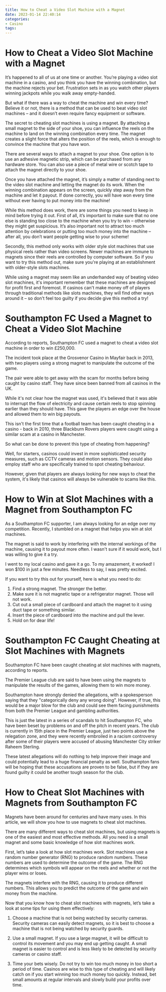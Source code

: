 ```yaml
---
title: How to Cheat a Video Slot Machine with a Magnet 
date: 2023-01-14 22:40:14
categories:
- Casino
tags:
---
```



#  How to Cheat a Video Slot Machine with a Magnet 

It’s happened to all of us at one time or another. You’re playing a video slot machine in a casino, and you think you have the winning combination, but the machine rejects your bet. Frustration sets in as you watch other players winning jackpots while you walk away empty-handed.

But what if there was a way to cheat the machine and win every time? Believe it or not, there is a method that can be used to beat video slot machines – and it doesn’t even require fancy equipment or software.

The secret to cheating slot machines is using a magnet. By attaching a small magnet to the side of your shoe, you can influence the reels on the machine to land on the winning combination every time. The magnet creates a slight force that alters the position of the reels, which is enough to convince the machine that you have won.

There are several ways to attach a magnet to your shoe. One option is to use an adhesive magnetic strip, which can be purchased from any hardware store. You can also use a piece of metal wire or scotch tape to attach the magnet directly to your shoe.

Once you have attached the magnet, it’s simply a matter of standing next to the video slot machine and letting the magnet do its work. When the winning combination appears on the screen, quickly step away from the machine and let it payout. If done correctly, you will have won every time without ever having to put money into the machine!

While this method does work, there are some things you need to keep in mind before trying it out. First of all, it’s important to make sure that no one else is standing too close to the machine when you try to win – otherwise they might get suspicious. It’s also important not to attract too much attention by celebrations or putting too much money into the machine – after all, you don’t want people getting wise to your scheme!

Secondly, this method only works with older style slot machines that use physical reels rather than video screens. Newer machines are immune to magnets since their reels are controlled by computer software. So if you want to try this method out, make sure you're playing at an establishment with older-style slots machines. 

While using a magnet may seem like an underhanded way of beating video slot machines, it's important remember that these machines are designed for profit first and foremost. If casinos can't make money off of players through traditional methods like slots machines, they will find other ways around it – so don't feel too guilty if you decide give this method a try!

#  Southampton FC Used a Magnet to Cheat a Video Slot Machine 

According to reports, Southampton FC used a magnet to cheat a video slot machine in order to win £250,000.

The incident took place at the Grosvenor Casino in Mayfair back in 2013, with two players using a strong magnet to manipulate the outcome of the game.

The pair were able to get away with the scam for months before being caught by casino staff. They have since been banned from all casinos in the UK.

While it's not clear how the magnet was used, it's believed that it was able to interrupt the flow of electricity and cause certain reels to stop spinning earlier than they should have. This gave the players an edge over the house and allowed them to win big payouts.

This isn't the first time that a football team has been caught cheating in a casino - back in 2010, three Blackburn Rovers players were caught using a similar scam at a casino in Manchester.

So what can be done to prevent this type of cheating from happening?

Well, for starters, casinos could invest in more sophisticated security measures, such as CCTV cameras and motion sensors. They could also employ staff who are specifically trained to spot cheating behaviour.

However, given that players are always looking for new ways to cheat the system, it's likely that casinos will always be vulnerable to scams like this.

#  How to Win at Slot Machines with a Magnet from Southampton FC 

As a Southampton FC supporter, I am always looking for an edge over my competition. Recently, I stumbled on a magnet that helps you win at slot machines. 

The magnet is said to work by interfering with the internal workings of the machine, causing it to payout more often. I wasn't sure if it would work, but I was willing to give it a try. 

I went to my local casino and gave it a go. To my amazement, it worked! I won $100 in just a few minutes. Needless to say, I was pretty excited. 

If you want to try this out for yourself, here is what you need to do: 

1) Find a strong magnet. The stronger the better. 
2) Make sure it is not magnetic tape or a refrigerator magnet. Those will not work. 
3) Cut out a small piece of cardboard and attach the magnet to it using duct tape or something similar. 
4) Insert the piece of cardboard into the machine and pull the lever. 
5) Hold on for dear life!

#  Southampton FC Caught Cheating at Slot Machines with Magnets 

Southampton FC have been caught cheating at slot machines with magnets, according to reports. 

The Premier League club are said to have been using the magnets to manipulate the results of the games, allowing them to win more money. 

Southampton have strongly denied the allegations, with a spokesperson saying that they "categorically deny any wrong doing". However, if true, this would be a major blow for the club and could see them facing punishments from both the Premier League and gambling authorities. 

This is just the latest in a series of scandals to hit Southampton FC, who have been beset by problems on and off the pitch in recent years. The club is currently in 15th place in the Premier League, just two points above the relegation zone, and they were recently embroiled in a racism controversy after some of their players were accused of abusing Manchester City striker Raheem Sterling. 

These latest allegations will do nothing to help improve their image and could potentially lead to a huge financial penalty as well. Southampton fans will be hoping that these accusations are proven to be false, but if they are found guilty it could be another tough season for the club.

#  How to Cheat Slot Machines with Magnets from Southampton FC

Magnets have been around for centuries and have many uses. In this article, we will show you how to use magnets to cheat slot machines.

There are many different ways to cheat slot machines, but using magnets is one of the easiest and most effective methods. All you need is a small magnet and some basic knowledge of how slot machines work.

First, let’s take a look at how slot machines work. Slot machines use a random number generator (RNG) to produce random numbers. These numbers are used to determine the outcome of the game. The RNG determines which symbols will appear on the reels and whether or not the player wins or loses.

The magnets interfere with the RNG, causing it to produce different numbers. This allows you to predict the outcome of the game and win money from the machine.

Now that you know how to cheat slot machines with magnets, let’s take a look at some tips for using them effectively:

1) Choose a machine that is not being watched by security cameras. Security cameras can easily detect magnets, so it is best to choose a machine that is not being watched by security guards.

2) Use a small magnet. If you use a large magnet, it will be difficult to control its movement and you may end up getting caught. A small magnet is easier to control and is less likely to be detected by security cameras or casino staff.

3) Time your bets wisely. Do not try to win too much money in too short a period of time. Casinos are wise to this type of cheating and will likely catch on if you start winning too much money too quickly. Instead, bet small amounts at regular intervals and slowly build your profits over time.
